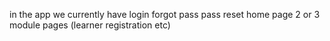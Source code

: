 in the app we currently have
login
forgot pass
pass reset
home page
2 or 3 module pages (learner registration etc)
